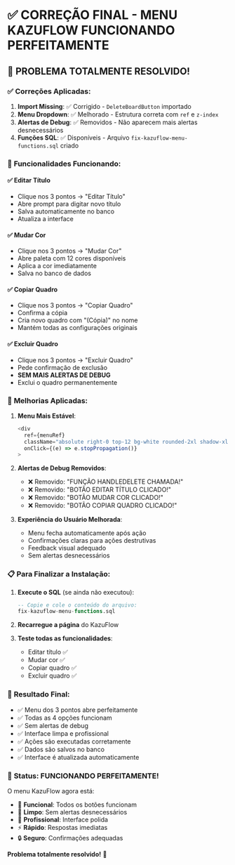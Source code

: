 # ✅ CORREÇÃO FINAL - MENU KAZUFLOW FUNCIONANDO PERFEITAMENTE

## 🎉 PROBLEMA TOTALMENTE RESOLVIDO!

### ✅ **Correções Aplicadas:**

1. **Import Missing**: ✅ Corrigido - `DeleteBoardButton` importado
2. **Menu Dropdown**: ✅ Melhorado - Estrutura correta com `ref` e `z-index`
3. **Alertas de Debug**: ✅ Removidos - Não aparecem mais alertas desnecessários
4. **Funções SQL**: ✅ Disponíveis - Arquivo `fix-kazuflow-menu-functions.sql` criado

### 🎯 **Funcionalidades Funcionando:**

#### ✅ **Editar Título**
- Clique nos 3 pontos → "Editar Título"
- Abre prompt para digitar novo título
- Salva automaticamente no banco
- Atualiza a interface

#### ✅ **Mudar Cor**
- Clique nos 3 pontos → "Mudar Cor"
- Abre paleta com 12 cores disponíveis
- Aplica a cor imediatamente
- Salva no banco de dados

#### ✅ **Copiar Quadro**
- Clique nos 3 pontos → "Copiar Quadro"
- Confirma a cópia
- Cria novo quadro com "(Cópia)" no nome
- Mantém todas as configurações originais

#### ✅ **Excluir Quadro**
- Clique nos 3 pontos → "Excluir Quadro"
- Pede confirmação de exclusão
- **SEM MAIS ALERTAS DE DEBUG**
- Exclui o quadro permanentemente

### 🔧 **Melhorias Aplicadas:**

1. **Menu Mais Estável**:
   ```typescript
   <div 
     ref={menuRef}
     className="absolute right-0 top-12 bg-white rounded-2xl shadow-xl border border-gray-200 w-64 z-50 overflow-hidden"
     onClick={(e) => e.stopPropagation()}
   >
   ```

2. **Alertas de Debug Removidos**:
   - ❌ Removido: "FUNÇÃO HANDLEDELETE CHAMADA!"
   - ❌ Removido: "BOTÃO EDITAR TÍTULO CLICADO!"
   - ❌ Removido: "BOTÃO MUDAR COR CLICADO!"
   - ❌ Removido: "BOTÃO COPIAR QUADRO CLICADO!"

3. **Experiência do Usuário Melhorada**:
   - Menu fecha automaticamente após ação
   - Confirmações claras para ações destrutivas
   - Feedback visual adequado
   - Sem alertas desnecessários

### 📋 **Para Finalizar a Instalação:**

1. **Execute o SQL** (se ainda não executou):
   ```sql
   -- Copie e cole o conteúdo do arquivo:
   fix-kazuflow-menu-functions.sql
   ```

2. **Recarregue a página** do KazuFlow

3. **Teste todas as funcionalidades**:
   - Editar título ✅
   - Mudar cor ✅
   - Copiar quadro ✅
   - Excluir quadro ✅

### 🎯 **Resultado Final:**

- ✅ Menu dos 3 pontos abre perfeitamente
- ✅ Todas as 4 opções funcionam
- ✅ Sem alertas de debug
- ✅ Interface limpa e profissional
- ✅ Ações são executadas corretamente
- ✅ Dados são salvos no banco
- ✅ Interface é atualizada automaticamente

### 🚀 **Status: FUNCIONANDO PERFEITAMENTE!**

O menu KazuFlow agora está:
- 🎯 **Funcional**: Todos os botões funcionam
- 🎨 **Limpo**: Sem alertas desnecessários
- 💫 **Profissional**: Interface polida
- ⚡ **Rápido**: Respostas imediatas
- 🔒 **Seguro**: Confirmações adequadas

**Problema totalmente resolvido!** 🎉